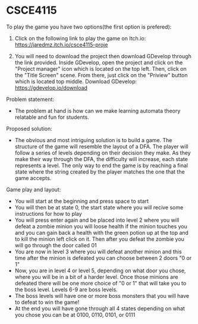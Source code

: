 # CSCE4115

To play the game you have two options(the first option is prefered):
1. Click on the following link to play the game on Itch.io: https://jaredmz.itch.io/csce4115-proje

2. You will need to download the project then download GDevelop through the link provided. Inside GDevelop, open the project and click on the "Project manager" icon which is located on the top left. Then, click on the "Title Screen" scene. From there, just click on the "Priview" button which is located top middle. Download GDevelop: https://gdevelop.io/download
    
Problem statement:
- The problem at hand is how can we make learning automata theory relatable and fun for students.

Proposed solution:
- The obvious and most intriguing solution is to build a game. The structure of the game will 
  resemble the layout of a DFA. The player will follow a series of levels depending on their decision they make. As they make their way through the 
  DFA, the difficulty will increase, each state represents a level. The only way to end the game 
  is by reaching a final state where the string created by the player matches the one that the 
  game accepts. 

Game play and layout:
- You will start at the beginning and press space to start
- You will then be at state 0, the start state where you will recive some instructions for how to play
- You will press enter again and be placed into level 2 where you will defeat a zombie minion
  you will loose health if the minion touches you and you can gain back a health with the green
  potion up at the top and to kill the minion left click on it. Then after you defeat the zombie 
  you will go through the door called 01
- You are now in level 3 where you will defeat another minion and this time after the minion
  is defeated you can choose between 2 doors "0 or 1" 
- Now, you are in level 4 or level 5, depending on what door you chose, where you will be in a bit of a harder level.
  Once those minions are defeated there will be one more choice of "0 or 1" that will take you
  to the boss level. Levels 6-9 are boss levels. 
- The boss levels will have one or more boss monsters that you will have to defeat to win the game!
- At the end you will have gone through all 4 states depending on what you chose you can be at 
  0100, 0110, 0101, or 0111
